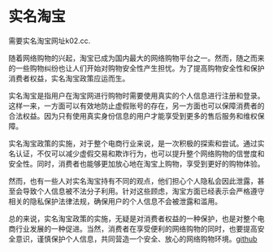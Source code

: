# 实名淘宝

需要实名淘宝网址k02.cc.

随着网络购物的兴起，淘宝已成为国内最大的网络购物平台之一。然而，随之而来的一些购物纠纷也让人们开始对购物安全性产生担忧。为了提高购物安全性和保护消费者权益，实名淘宝政策应运而生。

实名淘宝是指用户在淘宝网进行购物时需要使用真实的个人信息进行注册和登录。这样一来，一方面可以有效地防止虚假账号的存在，另一方面也可以保障消费者的合法权益。因为只有使用真实身份信息的用户才能享受到更多的售后服务和维权保障。

实名淘宝政策的实施，对于整个电商行业来说，是一次积极的探索和尝试。通过实名认证，不仅可以减少虚假交易和欺诈行为，也可以提升整个网络购物的信誉度和安全性。同时，消费者也能够更加放心地在淘宝上购物，享受到更好的购物体验。

然而，也有一些人对实名淘宝持有不同的观点，他们担心个人隐私会因此泄露，甚至会导致个人信息被不法分子利用。针对这些顾虑，淘宝方面已经表示会严格遵守相关的隐私保护法律法规，确保用户的个人信息不会被泄露和滥用。

总的来说，实名淘宝政策的实施，无疑是对消费者权益的一种保护，也是对整个电商行业发展的一种促进。当然，消费者在享受便利的网络购物的同时，也要提高安全意识，谨慎保护个人信息，共同营造一个安全、放心的网络购物环境。[github](https://github.com)